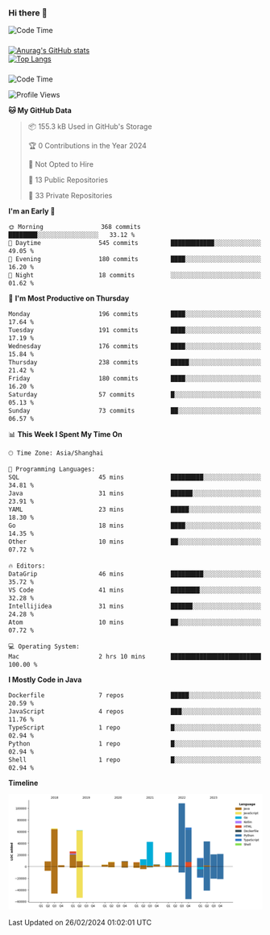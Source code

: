 ### Hi there 👋 

![Code Time](https://img.shields.io/endpoint?style=flat&url=https://codetime-api.datreks.com/badge/1061?logoColor=white%26project=%26recentMS=0%26showProject=false)

<!--
**Muyiafan/Muyiafan** is a ✨ _special_ ✨ repository because its `README.md` (this file) appears on your GitHub profile.

Here are some ideas to get you started:

- 🔭 I’m currently working on ...
- 🌱 I’m currently learning ...
- 👯 I’m looking to collaborate on ...
- 🤔 I’m looking for help with ...
- 💬 Ask me about ...
- 📫 How to reach me: ...
- 😄 Pronouns: ...
- ⚡ Fun fact: ...
-->

### 

[![Anurag's GitHub stats](https://github-readme-stats.vercel.app/api?username=Muyiafan)](https://github.com/anuraghazra/github-readme-stats)
<br>
[![Top Langs](https://github-readme-stats.vercel.app/api/top-langs/?username=Muyiafan)](https://github.com/anuraghazra/github-readme-stats)

### 

<!--START_SECTION:waka-->
![Code Time](http://img.shields.io/badge/Code%20Time-6%2C205%20hrs%2017%20mins-blue)

![Profile Views](http://img.shields.io/badge/Profile%20Views-0-blue)

**🐱 My GitHub Data** 

> 📦 155.3 kB Used in GitHub's Storage 
 > 
> 🏆 0 Contributions in the Year 2024
 > 
> 🚫 Not Opted to Hire
 > 
> 📜 13 Public Repositories 
 > 
> 🔑 33 Private Repositories 
 > 
**I'm an Early 🐤** 

```text
🌞 Morning                368 commits         ████████░░░░░░░░░░░░░░░░░   33.12 % 
🌆 Daytime                545 commits         ████████████░░░░░░░░░░░░░   49.05 % 
🌃 Evening                180 commits         ████░░░░░░░░░░░░░░░░░░░░░   16.20 % 
🌙 Night                  18 commits          ░░░░░░░░░░░░░░░░░░░░░░░░░   01.62 % 
```
📅 **I'm Most Productive on Thursday** 

```text
Monday                   196 commits         ████░░░░░░░░░░░░░░░░░░░░░   17.64 % 
Tuesday                  191 commits         ████░░░░░░░░░░░░░░░░░░░░░   17.19 % 
Wednesday                176 commits         ████░░░░░░░░░░░░░░░░░░░░░   15.84 % 
Thursday                 238 commits         █████░░░░░░░░░░░░░░░░░░░░   21.42 % 
Friday                   180 commits         ████░░░░░░░░░░░░░░░░░░░░░   16.20 % 
Saturday                 57 commits          █░░░░░░░░░░░░░░░░░░░░░░░░   05.13 % 
Sunday                   73 commits          ██░░░░░░░░░░░░░░░░░░░░░░░   06.57 % 
```


📊 **This Week I Spent My Time On** 

```text
🕑︎ Time Zone: Asia/Shanghai

💬 Programming Languages: 
SQL                      45 mins             █████████░░░░░░░░░░░░░░░░   34.81 % 
Java                     31 mins             ██████░░░░░░░░░░░░░░░░░░░   23.91 % 
YAML                     23 mins             █████░░░░░░░░░░░░░░░░░░░░   18.30 % 
Go                       18 mins             ████░░░░░░░░░░░░░░░░░░░░░   14.35 % 
Other                    10 mins             ██░░░░░░░░░░░░░░░░░░░░░░░   07.72 % 

🔥 Editors: 
DataGrip                 46 mins             █████████░░░░░░░░░░░░░░░░   35.72 % 
VS Code                  41 mins             ████████░░░░░░░░░░░░░░░░░   32.28 % 
Intellijidea             31 mins             ██████░░░░░░░░░░░░░░░░░░░   24.28 % 
Atom                     10 mins             ██░░░░░░░░░░░░░░░░░░░░░░░   07.72 % 

💻 Operating System: 
Mac                      2 hrs 10 mins       █████████████████████████   100.00 % 
```

**I Mostly Code in Java** 

```text
Dockerfile               7 repos             █████░░░░░░░░░░░░░░░░░░░░   20.59 % 
JavaScript               4 repos             ███░░░░░░░░░░░░░░░░░░░░░░   11.76 % 
TypeScript               1 repo              █░░░░░░░░░░░░░░░░░░░░░░░░   02.94 % 
Python                   1 repo              █░░░░░░░░░░░░░░░░░░░░░░░░   02.94 % 
Shell                    1 repo              █░░░░░░░░░░░░░░░░░░░░░░░░   02.94 % 
```



**Timeline**

![Lines of Code chart](https://raw.githubusercontent.com/Muyiafan/Muyiafan/main/assets/bar_graph.png)


 Last Updated on 26/02/2024 01:02:01 UTC
<!--END_SECTION:waka-->
